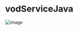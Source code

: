 # vodServiceJava


![image](https://github.com/kabalport/vodServiceJava/assets/124271573/0bea2d3f-8217-4283-9110-8ad7cb01ed9d)
